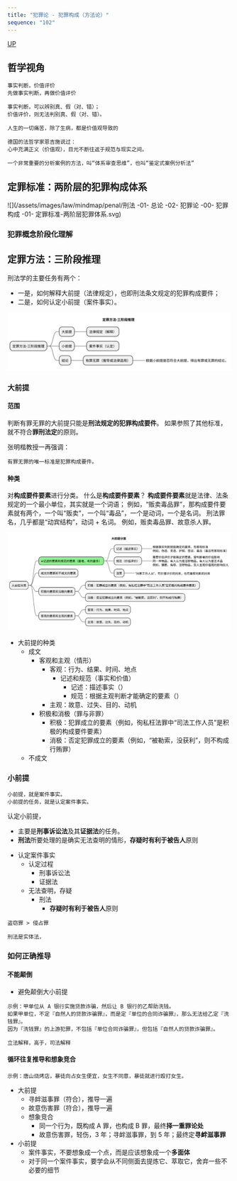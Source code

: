 ```yaml
---
title: "犯罪论 - 犯罪构成（方法论）"
sequence: "102"
---
```


[UP](/law/criminal-law-index.html)


## 哲学视角

```text
事实判断，价值评价
先做事实判断，再做价值评价
```

```text
事实判断，可以辨别真、假（对、错）；
价值评价，则无法判别真、假（对、错）。
```

```text
人生的一切痛苦，除了生病，都是价值观导致的
```

```text
德国的法哲学家恩吉施说过：
心中充满正义（价值观），目光不断往返于规范与现实之间。
```

```text
一个非常重要的分析案例的方法，叫“体系审查思维”，也叫“鉴定式案例分析法”
```

## 定罪标准：两阶层的犯罪构成体系

![](/assets/images/law/mindmap/penal/刑法 -01- 总论 -02- 犯罪论 -00- 犯罪构成 -01- 定罪标准-两阶层犯罪体系.svg)

### 犯罪概念阶段化理解

## 定罪方法：三阶段推理

刑法学的主要任务有两个：

- 一是，如何解释大前提（法律规定），也即刑法条文规定的犯罪构成要件；
- 二是，如何认定小前提（案件事实）。

![犯罪论 - 定罪方法 - 三阶段推理](/assets/images/law/mindmap/penal/犯罪论-定罪方法-三阶段推理.svg)



### 大前提

#### 范围

判断有罪无罪的大前提只能是**刑法规定的犯罪构成要件**。
如果参照了其他标准，就不符合**罪刑法定**的原则。

张明楷教授一再强调：

```text
有罪无罪的唯一标准是犯罪构成要件。
```

#### 种类

对**构成要件要素**进行分类。
什么是**构成要件要素**？
**构成要件要素**就是法律、法条规定的一个最小单位，其实就是一个词语；
例如，“贩卖毒品罪”，那构成要件要素就有两个，一个叫“贩卖”，一个叫“毒品”，一个是动词，一个是名词。
刑法罪名，几乎都是“动宾结构”，动词 + 名词。
例如，贩卖毒品罪、故意杀人罪。

![犯罪论 - 定罪方法 - 三阶段推理 - 大前提分类](/assets/images/law/mindmap/penal/犯罪论-定罪方法-三阶段推理-大前提分类1.svg)

- 大前提的种类
    - 成文
        - 客观和主观（情形）
            - 客观：行为、结果、时间、地点
                - 记述和规范（事实和价值）
                    - 记述：描述事实（）
                    - 规范：根据主观判断才能确定的要素（）
            - 主观：故意、过失、目的、动机
        - 积极和消极（罪与非罪）
            - 积极：犯罪成立的要素（例如，徇私枉法罪中“司法工作人员”是积极的构成要件要素）
            - 消极：否定犯罪成立的要素（例如，“被勒索，没获利”，则不构成行贿罪）
    - 不成文

### 小前提

```text
小前提，就是案件事实。
小前提的任务，就是认定案件事实。
```

认定小前提，

- 主要是**刑事诉讼法**及其**证据法**的任务。
- **刑法**所要处理的是确实无法查明的情形，**存疑时有利于被告人**原则


* 认定案件事实
    * 认定过程
        * 刑事诉讼法
        * 证据法
    * 无法查明，存疑
        * 刑法
            * **存疑时有利于被告人**原则

```text
盗窃罪 > 侵占罪
```

```text
刑法是实体法，
```

### 如何正确推导

#### 不能颠倒

- 避免颠倒大小前提

```text
示例：甲单位从 A 银行实施贷款诈骗，然后让 B 银行的乙帮助洗钱。
如果甲单位，不定『自然人的贷款诈骗罪』，而是定『单位的合同诈骗罪』，那么无法给乙定『洗钱罪』。
因为『洗钱罪』的上游犯罪，不包括『单位合同诈骗罪』，但包括『自然人的贷款诈骗罪』。
```

```text
立法解释，高于，司法解释
```

#### 循环往复推导和想象竞合

```text
示例：唐山烧烤店，暴徒向占女生便宜，女生不同意，暴徒就进行殴打女生。
```

- 大前提
    - 寻衅滋事罪（符合），推导一遍
    - 故意伤害罪（符合），推导一遍
    - 想象竞合
        - 同一个行为，既构成 A 罪，也构成 B 罪，最终**择一重罪论处**
        - 故意伤害罪，轻伤，3 年；寻衅滋事罪，到 5 年；最终定**寻衅滋事罪**
- 小前提
    - 案件事实，不要想象成一个点，而是应该想象成一个**多面体**
    - 对于同一个案件事实，要学会从不同侧面去提炼它、萃取它，舍弃一些不必要的细节

